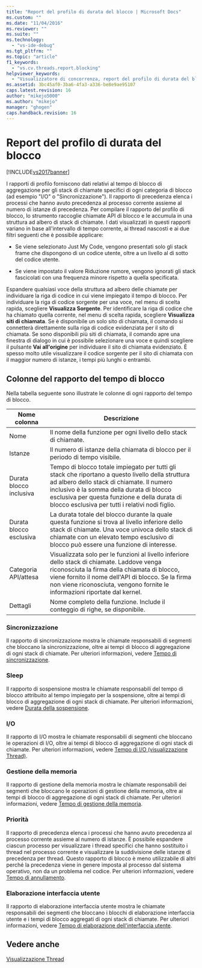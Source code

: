 ```yaml
---
title: "Report del profilo di durata del blocco | Microsoft Docs"
ms.custom: ""
ms.date: "11/04/2016"
ms.reviewer: ""
ms.suite: ""
ms.technology: 
  - "vs-ide-debug"
ms.tgt_pltfrm: ""
ms.topic: "article"
f1_keywords: 
  - "vs.cv.threads.report.blocking"
helpviewer_keywords: 
  - "Visualizzatore di concorrenza, report del profilo di durata del blocco"
ms.assetid: 3bc45af0-3ba6-4fa3-a336-be8e9ae95107
caps.latest.revision: 16
author: "mikejo5000"
ms.author: "mikejo"
manager: "ghogen"
caps.handback.revision: 16
---
```

# Report del profilo di durata del blocco
[!INCLUDE[vs2017banner](../code-quality/includes/vs2017banner.md)]

I rapporti di profilo forniscono dati relativi al tempo di blocco di aggregazione per gli stack di chiamate specifici di ogni categoria di blocco \(ad esempio "I\/O" o "Sincronizzazione"\).  Il rapporto di precedenza elenca i processi che hanno avuto precedenza al processo corrente assieme al numero di istanze di precedenza.  Per compilare il rapporto del profilo di blocco, lo strumento raccoglie chiamate API di blocco e le accumula in una struttura ad albero di stack di chiamate.  I dati visualizzati in questi rapporti variano in base all'intervallo di tempo corrente, ai thread nascosti e ai due filtri seguenti che è possibile applicare:  
  
-   Se viene selezionato Just My Code, vengono presentati solo gli stack frame che dispongono di un codice utente, oltre a un livello al di sotto del codice utente.  
  
-   Se viene impostato il valore Riduzione rumore, vengono ignorati gli stack fascicolati con una frequenza minore rispetto a quella specificata.  
  
 Espandere qualsiasi voce della struttura ad albero delle chiamate per individuare la riga di codice in cui viene impiegato il tempo di blocco.  Per individuare la riga di codice sorgente per una voce, nel menu di scelta rapida, scegliere **Visualizza Sorgente**.  Per identificare la riga di codice che ha chiamato quella corrente, nel menu di scelta rapida, scegliere **Visualizza siti di chiamata**.  Se è disponibile un solo sito di chiamata, il comando si connetterà direttamente sulla riga di codice evidenziata per il sito di chiamata.  Se sono disponibili più siti di chiamata, il comando apre una finestra di dialogo in cui è possibile selezionare una voce e quindi scegliere il pulsante **Vai all'origine** per individuare il sito di chiamata evidenziato.  È spesso molto utile visualizzare il codice sorgente per il sito di chiamata con il maggior numero di istanze, i tempi più lunghi o entrambi.  
  
## Colonne del rapporto del tempo di blocco  
 Nella tabella seguente sono illustrate le colonne di ogni rapporto del tempo di blocco.  
  
|Nome colonna|Descrizione|  
|------------------|-----------------|  
|Nome|Il nome della funzione per ogni livello dello stack di chiamate.|  
|Istanze|Il numero di istanze della chiamata di blocco per il periodo di tempo visibile.|  
|Durata blocco inclusiva|Tempo di blocco totale impiegato per tutti gli stack che riportano a questo livello della struttura ad albero dello stack di chiamate.  Il numero inclusivo è la somma della durata di blocco esclusiva per questa funzione e della durata di blocco esclusiva per tutti i relativi nodi figlio.|  
|Durata blocco esclusiva|La durata totale del blocco durante la quale questa funzione si trova al livello inferiore dello stack di chiamate.  Una voce univoca dello stack di chiamate con un elevato tempo esclusivo di blocco può essere una funzione di interesse.|  
|Categoria API\/attesa|Visualizzata solo per le funzioni al livello inferiore dello stack di chiamate.  Laddove venga riconosciuta la firma della chiamata di blocco, viene fornito il nome dell'API di blocco.  Se la firma non viene riconosciuta, vengono fornite le informazioni riportate dal kernel.|  
|Dettagli|Nome completo della funzione.  Include il conteggio di righe, se disponibile.|  
  
### Sincronizzazione  
 Il rapporto di sincronizzazione mostra le chiamate responsabili di segmenti che bloccano la sincronizzazione, oltre ai tempi di blocco di aggregazione di ogni stack di chiamate.  Per ulteriori informazioni, vedere [Tempo di sincronizzazione](../profiling/synchronization-time.md).  
  
### Sleep  
 Il rapporto di sospensione mostra le chiamate responsabili del tempo di blocco attribuito al tempo impiegato per la sospensione, oltre ai tempi di blocco di aggregazione di ogni stack di chiamate.  Per ulteriori informazioni, vedere [Durata della sospensione](../profiling/sleep-time.md).  
  
### I\/O  
 Il rapporto di I\/O mostra le chiamate responsabili di segmenti che bloccano le operazioni di I\/O, oltre ai tempi di blocco di aggregazione di ogni stack di chiamate.  Per ulteriori informazioni, vedere [Tempo di I\/O \(visualizzazione Thread\)](../profiling/i-o-time-threads-view.md).  
  
### Gestione della memoria  
 Il rapporto di gestione della memoria mostra le chiamate responsabili dei segmenti che bloccano le operazioni di gestione della memoria, oltre ai tempi di blocco di aggregazione di ogni stack di chiamate.  Per ulteriori informazioni, vedere [Tempo di gestione della memoria](../profiling/memory-management-time.md).  
  
### Priorità  
 Il rapporto di precedenza elenca i processi che hanno avuto precedenza al processo corrente assieme al numero di istanze.  È possibile espandere ciascun processo per visualizzare i thread specifici che hanno sostituito i thread nel processo corrente e visualizzare la suddivisione delle istanze di precedenza per thread.  Questo rapporto di blocco è meno utilizzabile di altri perché la precedenza viene in genere imposta al processo dal sistema operativo, non da un problema nel codice.  Per ulteriori informazioni, vedere [Tempo di annullamento](../profiling/preemption-time.md).  
  
### Elaborazione interfaccia utente  
 Il rapporto di elaborazione interfaccia utente mostra le chiamate responsabili dei segmenti che bloccano i blocchi di elaborazione interfaccia utente e i tempi di blocco aggregati di ogni stack di chiamate.  Per ulteriori informazioni, vedere [Tempo di elaborazione dell'interfaccia utente](../profiling/ui-processing-time.md).  
  
## Vedere anche  
 [Visualizzazione Thread](../profiling/threads-view-parallel-performance.md)